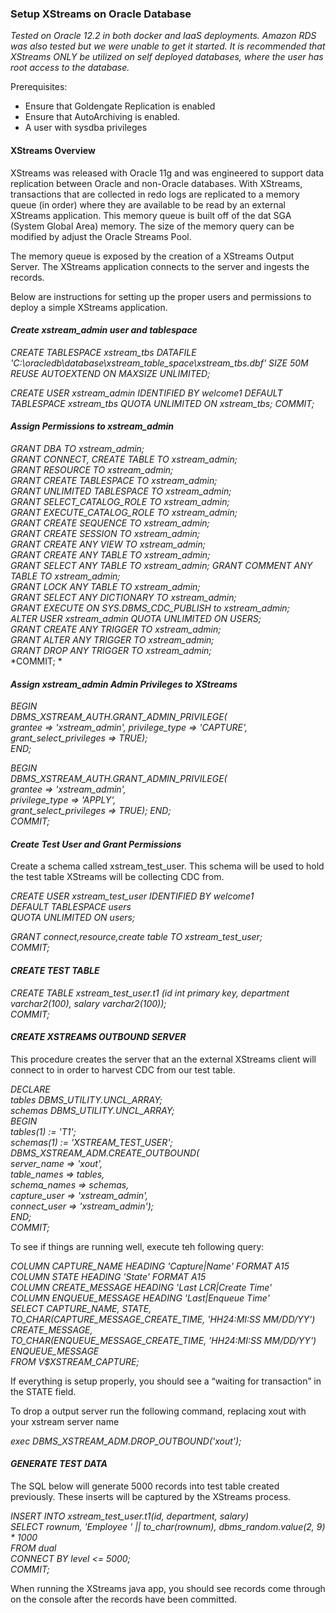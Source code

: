 ### Setup XStreams on Oracle Database


*Tested on Oracle 12.2 in both docker and IaaS deployments. Amazon RDS was also tested but we were unable to get it started. 
It is recommended that XStreams ONLY be utilized on self deployed databases, where the user has root access to the database.*

Prerequisites:
- Ensure that Goldengate Replication is enabled
- Ensure that AutoArchiving is enabled.
- A user with sysdba privileges


#### XStreams Overview

XStreams was released with Oracle 11g and was engineered to support data replication between Oracle and non-Oracle databases. 
With XStreams, transactions that are collected in redo logs are replicated to a memory queue (in order) where they are 
available to be read by an external XStreams application. This memory queue is built off of the dat SGA (System Global Area) 
memory. The size of the memory query can be modified by adjust the Oracle Streams Pool. 

The memory queue is exposed by the creation of a XStreams Output Server. The XStreams application connects to the server and 
ingests the records.

Below are instructions for setting up the proper users and permissions to deploy a simple XStreams application. 

#### _Create xstream_admin user and tablespace_ 

*CREATE TABLESPACE xstream_tbs DATAFILE 'C:\oracledb\database\xstream_table_space\xstream_tbs.dbf' 
SIZE 50M REUSE AUTOEXTEND ON MAXSIZE UNLIMITED;*

*CREATE USER xstream_admin IDENTIFIED BY welcome1
DEFAULT TABLESPACE xstream_tbs
QUOTA UNLIMITED ON xstream_tbs;
COMMIT;*

#### _Assign Permissions to xstream_admin_

*GRANT DBA TO xstream_admin;*     
*GRANT CONNECT, CREATE TABLE TO xstream_admin;*     
*GRANT RESOURCE TO xstream_admin;*     
*GRANT CREATE TABLESPACE TO xstream_admin;*   
*GRANT UNLIMITED TABLESPACE TO xstream_admin;*   
*GRANT SELECT_CATALOG_ROLE TO xstream_admin;*   
*GRANT EXECUTE_CATALOG_ROLE TO xstream_admin;*  
*GRANT CREATE SEQUENCE TO xstream_admin;*      
*GRANT CREATE SESSION TO xstream_admin;*   
*GRANT CREATE ANY VIEW TO xstream_admin;*   
*GRANT CREATE ANY TABLE TO xstream_admin;*   
*GRANT SELECT ANY TABLE TO xstream_admin;* 
*GRANT COMMENT ANY TABLE TO xstream_admin;*   
*GRANT LOCK ANY TABLE TO xstream_admin;*   
*GRANT SELECT ANY DICTIONARY TO xstream_admin;*   
*GRANT EXECUTE ON SYS.DBMS_CDC_PUBLISH to xstream_admin;*  
*ALTER USER xstream_admin QUOTA UNLIMITED ON USERS;*  
*GRANT CREATE ANY TRIGGER TO xstream_admin;*  
*GRANT ALTER ANY TRIGGER TO xstream_admin;*  
*GRANT DROP ANY TRIGGER TO xstream_admin;*  
*COMMIT;  *

#### _Assign xstream_admin Admin Privileges to XStreams_

*BEGIN*  
   *DBMS_XSTREAM_AUTH.GRANT_ADMIN_PRIVILEGE(*    
      *grantee => 'xstream_admin',* 
      *privilege_type => 'CAPTURE',*  
      *grant_select_privileges => TRUE);*  
*END;*

*BEGIN*  
   *DBMS_XSTREAM_AUTH.GRANT_ADMIN_PRIVILEGE(*    
      *grantee => 'xstream_admin',*  
      *privilege_type => 'APPLY',*  
      *grant_select_privileges => TRUE);*
*END;*    
*COMMIT;*    


#### _Create Test User and Grant Permissions_

Create a schema called xstream_test_user. This schema will be used to hold the test table 
XStreams will be collecting CDC from.

*CREATE USER xstream_test_user IDENTIFIED BY welcome1   
DEFAULT TABLESPACE users  
QUOTA UNLIMITED ON users;*

*GRANT connect,resource,create table TO xstream_test_user;*  
*COMMIT;*  

#### _CREATE TEST TABLE_

*CREATE TABLE xstream_test_user.t1
(id int primary key,
department varchar2(100),
salary varchar2(100));*   
*COMMIT;*   

#### _CREATE XSTREAMS OUTBOUND SERVER_
This procedure creates the server that an the external XStreams client will connect to in order to harvest CDC 
from our test table. 

*DECLARE*  
  *tables  DBMS_UTILITY.UNCL_ARRAY;*  
  *schemas DBMS_UTILITY.UNCL_ARRAY;*  
*BEGIN*  
    *tables(1)  := 'T1';*  
    *schemas(1) := 'XSTREAM_TEST_USER';*  
  *DBMS_XSTREAM_ADM.CREATE_OUTBOUND(*  
    *server_name     =>  'xout',*  
    *table_names     =>  tables,*  
    *schema_names    =>  schemas,*  
    *capture_user => 'xstream_admin',*  
    *connect_user =>  'xstream_admin');*  
*END;*     
*COMMIT;*  

To see if things are running well, execute teh following query:

*COLUMN CAPTURE_NAME HEADING 'Capture|Name' FORMAT A15*  
*COLUMN STATE HEADING 'State' FORMAT A15*  
*COLUMN CREATE_MESSAGE HEADING 'Last LCR|Create Time'*  
*COLUMN ENQUEUE_MESSAGE HEADING 'Last|Enqueue Time'*  
*SELECT CAPTURE_NAME, STATE,*  
       *TO_CHAR(CAPTURE_MESSAGE_CREATE_TIME, 'HH24:MI:SS MM/DD/YY') CREATE_MESSAGE,*  
       *TO_CHAR(ENQUEUE_MESSAGE_CREATE_TIME, 'HH24:MI:SS MM/DD/YY') ENQUEUE_MESSAGE*  
  *FROM V$XSTREAM_CAPTURE;*  
  
If everything is setup properly, you should see a “waiting for transaction” in the STATE field.

To drop a output server run the following command, replacing xout with your xstream server name

*exec DBMS_XSTREAM_ADM.DROP_OUTBOUND('xout');* 

#### _GENERATE TEST DATA_

The SQL below will generate 5000 records into test table created previously. These inserts will be captured by the 
XStreams process.

*INSERT INTO xstream_test_user.t1(id, department, salary)*  
*SELECT rownum, 'Employee ' || to_char(rownum), dbms_random.value(2, 9) * 1000*  
*FROM dual*  
*CONNECT BY level <= 5000;*  
*COMMIT;*  

When running the XStreams java app, you should see records come through on the console after the records have been committed. 






